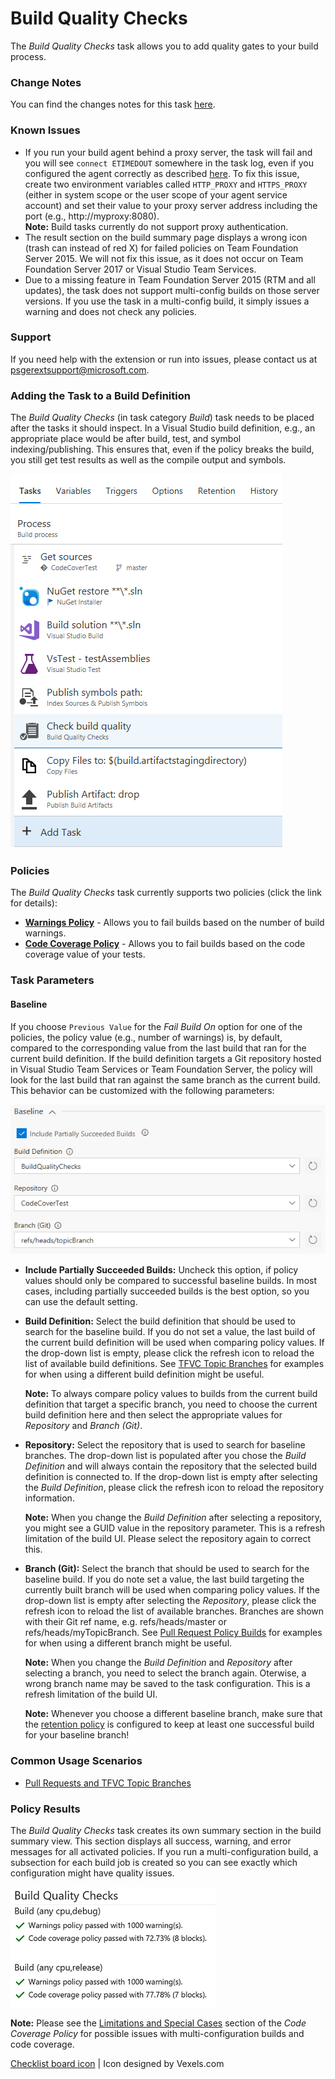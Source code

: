 # Build Quality Checks
The *Build Quality Checks* task allows you to add quality gates to your build process.

### Change Notes
You can find the changes notes for this task [here](https://github.com/almtcger/VstsExtensions/blob/master/BuildQualityChecks/en-US/changeNotes.md).

### Known Issues
- If you run your build agent behind a proxy server, the task will fail and you will see `connect ETIMEDOUT` somewhere in the
  task log, even if you configured the agent correctly as described [here](https://github.com/Microsoft/vsts-agent/blob/master/docs/start/proxyconfig.md).
  To fix this issue, create two environment variables called `HTTP_PROXY` and `HTTPS_PROXY` (either in system scope or the user scope of
  your agent service account) and set their value to your proxy server address including the port (e.g., http://myproxy:8080).  
  **Note:** Build tasks currently do not support proxy authentication.
- The result section on the build summary page displays a wrong icon (trash can instead of red X) for failed policies on Team Foundation
  Server 2015. We will not fix this issue, as it does not occur on Team Foundation Server 2017 or Visual Studio Team Services.
- Due to a missing feature in Team Foundation Server 2015 (RTM and all updates), the task does not support multi-config builds on those
  server versions. If you use the task in a multi-config build, it simply issues a warning and does not check any policies.

### Support
If you need help with the extension or run into issues, please contact us at <a href='&#109;&#97;&#105;&#108;&#116;&#111;&#58;&#112;&#115;&#103;&#101;&#114;&#101;&#120;&#116;&#115;&#117;&#112;&#112;&#111;&#114;&#116;&#64;&#109;&#105;&#99;&#114;&#111;&#115;&#111;&#102;&#116;&#46;&#99;&#111;&#109;'>&#112;&#115;&#103;&#101;&#114;&#101;&#120;&#116;&#115;&#117;&#112;&#112;&#111;&#114;&#116;&#64;&#109;&#105;&#99;&#114;&#111;&#115;&#111;&#102;&#116;&#46;&#99;&#111;&#109;</a>.

### Adding the Task to a Build Definition
The *Build Quality Checks* (in task category *Build*) task needs to be placed after the tasks it should inspect. In a Visual Studio
build definition, e.g., an appropriate place would be after build, test, and symbol indexing/publishing. This ensures that, even if
the policy breaks the build, you still get test results as well as the compile output and symbols.

![Task Placement](../assets/AddTask.png "Proper placement of the Build Quality Checks task")

### Policies
The *Build Quality Checks* task currently supports two policies (click the link for details):

- **[Warnings Policy](https://github.com/almtcger/VstsExtensions/blob/master/BuildQualityChecks/en-US/WarningsPolicy.md)** - Allows
  you to fail builds based on the number of build warnings.
- **[Code Coverage Policy](https://github.com/almtcger/VstsExtensions/blob/master/BuildQualityChecks/en-US/CodeCoveragePolicy.md)** -
  Allows you to fail builds based on the code coverage value of your tests.

### Task Parameters

#### Baseline
If you choose `Previous Value` for the *Fail Build On* option for one of the policies, the policy value (e.g., number of warnings)
is, by default, compared to the corresponding value from the last build that ran for the current build definition. If the build
definition targets a Git repository hosted in Visual Studio Team Services or Team Foundation Server, the policy will look for the
last build that ran against the same branch as the current build. This behavior can be customized with the following parameters:

![Baseline Parameters](../assets/Baseline.png "Choosing baseline build definition and branch")

- **Include Partially Succeeded Builds:** Uncheck this option, if policy values should only be compared to successful baseline builds.
  In most cases, including partially succeeded builds is the best option, so you can use the default setting.

- **Build Definition:** Select the build definition that should be used to search for the baseline build. If you do not set a value,
  the last build of the current build definition will be used when comparing policy values. If the drop-down list is empty, please
  click the refresh icon to reload the list of available build definitions. See
  [TFVC Topic Branches](https://github.com/almtcger/VstsExtensions/blob/master/BuildQualityChecks/en-US/PullRequests.md#tfvc-topic-branches)
  for examples for when using a different build definition might be useful.

  **Note:** To always compare policy values to builds from the current build definition that target a specific branch, you need to
  choose the current build definition here and then select the appropriate values for *Repository* and *Branch (Git)*.

- **Repository:** Select the repository that is used to search for baseline branches. The drop-down list is populated after you chose
  the *Build Definition* and will always contain the repository that the selected build definition is connected to. If the drop-down
  list is empty after selecting the *Build Definition*, please click the refresh icon to reload the repository information.

  **Note:** When you change the *Build Definition* after selecting a repository, you might see a GUID value in the repository parameter.
  This is a refresh limitation of the build UI. Please select the repository again to correct this.

- **Branch (Git):** Select the branch that should be used to search for the baseline build. If you do note set a value, the last build
  targeting the currently built branch will be used when comparing policy values. If the drop-down list is empty after selecting the
  *Repository*, please click the refresh icon to reload the list of available branches. Branches are shown with their Git ref name, e.g.
  refs/heads/master or refs/heads/myTopicBranch. See
  [Pull Request Policy Builds](https://github.com/almtcger/VstsExtensions/blob/master/BuildQualityChecks/en-US/PullRequests.md#pull-request-policy-builds)
  for examples for when using a different branch might be useful.

  **Note:** When you change the *Build Definition* and *Repository* after selecting a branch, you need to select the branch again.
  Oterwise, a wrong branch name may be saved to the task configuration. This is a refresh limitation of the build UI.

  **Note:** Whenever you choose a different baseline branch, make sure that the [retention policy](https://www.visualstudio.com/en-us/docs/build/concepts/policies/retention)
  is configured to keep at least one successful build for your baseline branch! 

### Common Usage Scenarios

- [Pull Requests and TFVC Topic Branches](https://github.com/almtcger/VstsExtensions/blob/master/BuildQualityChecks/en-US/PullRequests.md)

### Policy Results
The *Build Quality Checks* task creates its own summary section in the build summary view. This section displays all success,
warning, and error messages for all activated policies. If you run a multi-configuration build, a subsection for each build
job is created so you can see exactly which configuration might have quality issues.

![Policy Result](../assets/PolicyResult.png "Build Quality Checks Summary Section")

**Note:** Please see the [Limitations and Special Cases](https://github.com/almtcger/VstsExtensions/blob/master/BuildQualityChecks/en-US/CodeCoveragePolicy.md)
section of the *Code Coverage Policy* for possible issues with multi-configuration builds and code coverage.

[Checklist board icon](https://www.vexels.com/vectors/png-svg/129767/checklist-board-icon) | Icon designed by Vexels.com
